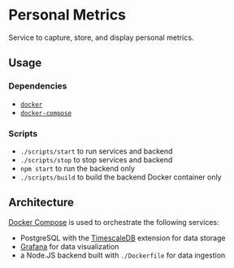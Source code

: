 # Personal Metrics

Service to capture, store, and display personal metrics.

## Usage
### Dependencies
- [`docker`](https://docs.docker.com/install/)
- [`docker-compose`](https://docs.docker.com/compose/install/)

### Scripts
- `./scripts/start` to run services and backend
- `./scripts/stop` to stop services and backend
- `npm start` to run the backend only
- `./scripts/build` to build the backend Docker container only

## Architecture
[Docker Compose](https://docs.docker.com/compose) is used to orchestrate the following services:
- PostgreSQL with the [TimescaleDB](https://docs.timescale.com) extension for data storage
- [Grafana](https://grafana.com/docs/) for data visualization
- a Node.JS backend built with `./Dockerfile` for data ingestion
